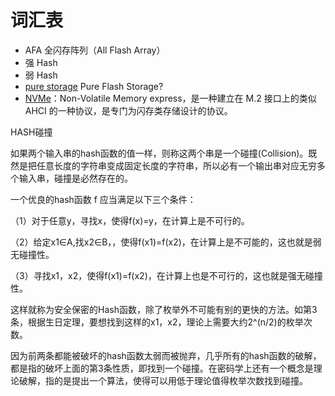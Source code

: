 # 词汇表

- AFA 全闪存阵列（All Flash Array）
- 强 Hash
- 弱 Hash
- [pure storage](http://www.purestorage.com/) Pure Flash Storage?
- [NVMe](http://baike.sogou.com/v158092014.htm?fromTitle=NVMe)：Non-Volatile Memory express，是一种建立在 M.2 接口上的类似 AHCI 的一种协议，是专门为闪存类存储设计的协议。


HASH碰撞

如果两个输入串的hash函数的值一样，则称这两个串是一个碰撞(Collision)。既然是把任意长度的字符串变成固定长度的字符串，所以必有一个输出串对应无穷多个输入串，碰撞是必然存在的。

一个优良的hash函数 f 应当满足以下三个条件：

（1）对于任意y，寻找x，使得f(x)=y，在计算上是不可行的。

（2）给定x1∈A,找x2∈B，，使得f(x1)=f(x2)，在计算上是不可能的，这也就是弱无碰撞性。

（3）寻找x1，x2，使得f(x1)=f(x2)，在计算上也是不可行的，这也就是强无碰撞性。

这样就称为安全保密的Hash函数，除了枚举外不可能有别的更快的方法。如第3条，根据生日定理，要想找到这样的x1，x2，理论上需要大约2^(n/2)的枚举次数。

因为前两条都能被破坏的hash函数太弱而被抛弃，几乎所有的hash函数的破解，都是指的破坏上面的第3条性质，即找到一个碰撞。在密码学上还有一个概念是理论破解，指的是提出一个算法，使得可以用低于理论值得枚举次数找到碰撞。
